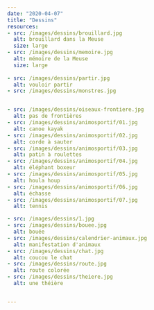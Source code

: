 ```yaml
---
date: "2020-04-07"
title: "Dessins"
resources:
- src: /images/dessins/brouillard.jpg
  alt: brouillard dans la Meuse
  size: large
- src: /images/dessins/memoire.jpg
  alt: mémoire de la Meuse
  size: large
  
- src: /images/dessins/partir.jpg
  alt: vouloir partir
- src: /images/dessins/monstres.jpg


- src: /images/dessins/oiseaux-frontiere.jpg
  alt: pas de frontières
- src: /images/dessins/animosportif/01.jpg
  alt: canoe kayak
- src: /images/dessins/animosportif/02.jpg
  alt: corde à sauter
- src: /images/dessins/animosportif/03.jpg
  alt: patin à roulettes
- src: /images/dessins/animosportif/04.jpg
  alt: éléphant boxeur
- src: /images/dessins/animosportif/05.jpg
  alt: houla houp
- src: /images/dessins/animosportif/06.jpg
  alt: échasse
- src: /images/dessins/animosportif/07.jpg
  alt: tennis

- src: /images/dessins/1.jpg
- src: /images/dessins/bouee.jpg
  alt: bouée
- src: /images/dessins/calendrier-animaux.jpg  
  alt: manifestation d'animaux
- src: /images/dessins/chat.jpg
  alt: coucou le chat
- src: /images/dessins/route.jpg
  alt: route colorée
- src: /images/dessins/theiere.jpg
  alt: une théière


---
```

